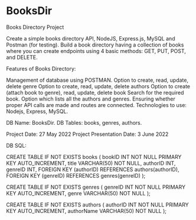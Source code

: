 # BooksDir

Books Directory Project

Create a simple books directory API, NodeJS, Express.js, MySQL and Postman (for testing).
Build a book directory having a collection of books where you can create endpoints using
4 basic methods: GET, PUT, POST, and DELETE.

Features of Books Directory:

Management of database using POSTMAN.
Option to create, read, update, delete genre
Option to create, read, update, delete authors
Option to create (attach book to genre), read, update, delete book
Search for the required book.
Option which lists all the authors and genres.
Ensuring whether proper API calls are made and routes are connected.
Technologies to use: Nodejs, Express, MySQL.

DB Name: BooksDir.
DB Tables: books, genres, authors.

Project Date: 27 May 2022
Project Presentation Date: 3 June 2022

DB SQL:

CREATE TABLE IF NOT EXISTS books (
	bookID INT NOT NULL PRIMARY KEY AUTO_INCREMENT,
	title VARCHAR(50) NOT NULL,
    authorID INT,
    genreID INT,
	FOREIGN KEY (authorID) REFERENCES authors(authorID),
	FOREIGN KEY (genreID) REFERENCES genres(genreID)
	);

CREATE TABLE IF NOT EXISTS genres (
	genreID INT NOT NULL PRIMARY KEY AUTO_INCREMENT,
	genre VARCHAR(50) NOT NULL
	);

CREATE TABLE IF NOT EXISTS authors (
	authorID INT NOT NULL PRIMARY KEY AUTO_INCREMENT,
	authorName VARCHAR(50) NOT NULL
	);